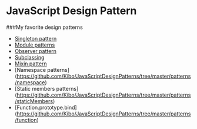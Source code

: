 # JavaScript Design Pattern
###My favorite design patterns

- [Singleton pattern](https://github.com/Kibo/JavaScriptDesignPatterns/tree/master/patterns/singletonPattern)
- [Module patterns](https://github.com/Kibo/JavaScriptDesignPatterns/tree/master/patterns/modulePattern)
- [Observer pattern](https://github.com/Kibo/JavaScriptDesignPatterns/tree/master/patterns/observerPattern)
- [Subclassing](https://github.com/Kibo/JavaScriptDesignPatterns/tree/master/patterns/subclassing)
- [Mixin pattern](https://github.com/Kibo/JavaScriptDesignPatterns/tree/master/patterns/mixinPattern)
- [Namespace patterns] (https://github.com/Kibo/JavaScriptDesignPatterns/tree/master/patterns/namespace)
- [Static members patterns] (https://github.com/Kibo/JavaScriptDesignPatterns/tree/master/patterns/staticMembers)
- [Function.prototype.bind] (https://github.com/Kibo/JavaScriptDesignPatterns/tree/master/patterns/function)

